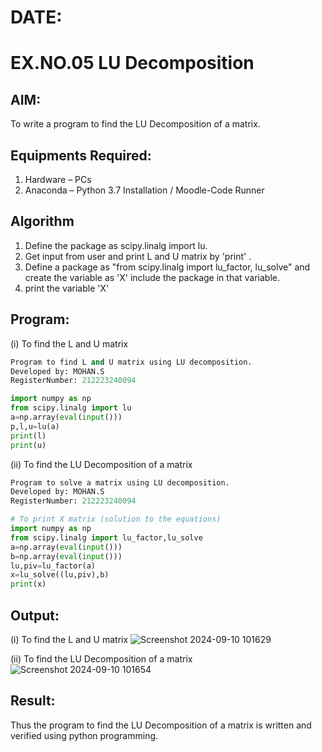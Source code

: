 # DATE: 
# EX.NO.05 LU Decomposition 

## AIM:
To write a program to find the LU Decomposition of a matrix.

## Equipments Required:
1. Hardware – PCs
2. Anaconda – Python 3.7 Installation / Moodle-Code Runner

## Algorithm
1. Define the package as scipy.linalg import lu.
2. Get input from user and print L and U matrix by 'print' .
3. Define a package as "from scipy.linalg import lu_factor, lu_solve" and create the variable as 'X' include the package in that variable.
4. print the variable 'X'

## Program:
(i) To find the L and U matrix
```python
Program to find L and U matrix using LU decomposition.
Developed by: MOHAN.S
RegisterNumber: 212223240094

import numpy as np
from scipy.linalg import lu
a=np.array(eval(input()))
p,l,u=lu(a)
print(l)
print(u)

```

(ii) To find the LU Decomposition of a matrix
```python
Program to solve a matrix using LU decomposition.
Developed by: MOHAN.S
RegisterNumber: 212223240094

# To print X matrix (solution to the equations)
import numpy as np
from scipy.linalg import lu_factor,lu_solve
a=np.array(eval(input()))
b=np.array(eval(input()))
lu,piv=lu_factor(a)
x=lu_solve((lu,piv),b)
print(x)
```

## Output:

(i) To find the L and U matrix
![Screenshot 2024-09-10 101629](https://github.com/user-attachments/assets/9549095c-09ae-4243-a6b8-41cba1d635c5)

(ii) To find the LU Decomposition of a matrix
![Screenshot 2024-09-10 101654](https://github.com/user-attachments/assets/72344c81-4a4a-499d-8e66-0a8639d4e6bd)



## Result:
Thus the program to find the LU Decomposition of a matrix is written and verified using python programming.

